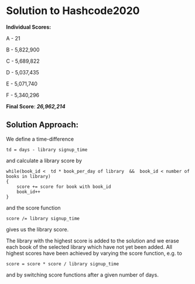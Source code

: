 # Solution to Hashcode2020

**Individual Scores:**

A - 21 

B - 5,822,900

C - 5,689,822

D - 5,037,435

E - 5,071,740

F - 5,340,296

**Final Score**: ***26,962,214***

## Solution Approach:

We define a time-difference 

    td = days - library signup_time 

and calculate a library score by
    
    while(book_id <  td * book_per_day of library  &&  book_id < number of books in library)
    {
        score += score for book with book_id
        book_id++
    }
and the score function

    score /= library signup_time

gives us the library score.

The library with the highest score is added to the solution and we erase each book of the selected library which have not yet been added. All highest scores have been achieved by varying the score function, e.g. to 

    score = score * score / library signup_time
    
 and by switching score functions after a given number of days.
